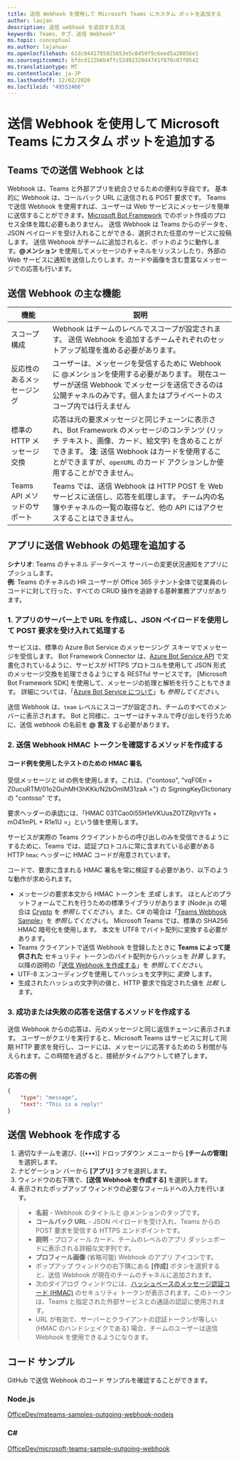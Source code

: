 ```yaml
---
title: 送信 Webhook を使用して Microsoft Teams にカスタム ボットを追加する
author: laujan
description: 送信 webhook を追加する方法
keywords: Teams、タブ、送信 Webhook*
ms.topic: conceptual
ms.author: lajanuar
ms.openlocfilehash: 61dc8441795925b53e5c8459f9c6eed5a28856e1
ms.sourcegitcommit: bfdcd122b6b4ffc52d92320d4741f870c07f0542
ms.translationtype: MT
ms.contentlocale: ja-JP
ms.lasthandoff: 12/02/2020
ms.locfileid: "49552466"
---
```

# <a name="add-custom-bots-to-microsoft-teams-with-outgoing-webhooks"></a>送信 Webhook を使用して Microsoft Teams にカスタム ボットを追加する

## <a name="what-are-outgoing-webhooks-in-teams"></a>Teams での送信 Webhook とは

Webhook は、Teams と外部アプリを統合させるための便利な手段です。 基本的に Webhook は、コールバック URL に送信される POST 要求です。 Teams で送信 Webhook を使用すれば、ユーザーは Web サービスにメッセージを簡単に送信することができます。[Microsoft Bot Framework](https://dev.botframework.com/) でのボット作成のプロセス全体を踏む必要もありません。 送信 Webhook は Teams からのデータを、JSON ペイロードを受け入れることができる、選択された任意のサービスに投稿します。 送信 Webhook がチームに追加されると、ボットのように動作します。**\@メンション** を使用してメッセージのチャネルをリッスンしたり、外部の Web サービスに通知を送信したりします。カードや画像を含む豊富なメッセージでの応答も行います。

## <a name="outgoing-webhook-key-features"></a>送信 Webhook の主な機能

| 機能 | 説明 |
| ------- | ----------- |
| スコープ構成| Webhook はチームのレベルでスコープが設定されます。 送信 Webhook を追加するチームそれぞれのセットアップ処理を進める必要があります。 |
| 反応性のあるメッセージング| ユーザーは、メッセージを受信するために Webhook に @メンションを使用する必要があります。 現在ユーザーが送信 Webhook でメッセージを送信できるのは公開チャネルのみです。個人またはプライベートのスコープ内では行えません |
|標準の HTTP メッセージ交換|応答は元の要求メッセージと同じチェーンに表示され、Bot Framework のメッセージのコンテンツ (リッチ テキスト、画像、カード、絵文字) を含めることができます。 **注**: 送信 Webhook はカードを使用することができますが、`openURL` のカード アクションしか使用することができません。|
| Teams API メソッドのサポート|Teams では、送信 Webhook は HTTP POST を Web サービスに送信し、応答を処理します。 チーム内の名簿やチャネルの一覧の取得など、他の API にはアクセスすることはできません。|

## <a name="adding-outgoing-webhook-processing-to-your-app"></a>アプリに送信 Webhook の処理を追加する

**シナリオ**: Teams のチャネル データベース サーバーの変更状況通知をアプリにプッシュします。  
**例**: Teams のチャネルの HR ユーザーが Office 365 テナント全体で従業員のレコードに対して行った、すべての CRUD 操作を追跡する基幹業務アプリがあります。

### <a name="1-create-a-url-on-your-apps-server-to-accept-and-process-a-post-request-with-a-json-payload"></a>1. アプリのサーバー上で URL を作成し、JSON ペイロードを使用して POST 要求を受け入れて処理する

サービスは、標準の Azure Bot Service のメッセージング スキーマでメッセージを受信します。 Bot Framework Connector は、[Azure Bot Service API](/bot-framework/rest-api/bot-framework-rest-connector-api-reference) で文書化されているように、サービスが HTTPS プロトコルを使用して JSON 形式のメッセージ交換を処理できるようにする RESTful サービスです。 [Microsoft Bot Framework SDK] を使用して、メッセージの処理と解析を行うこともできます。 詳細については、「[Azure Bot Service について](/azure/bot-service/bot-service-overview-introduction?view=azure-bot-service-4.0)」も *参照してください*。

送信 Webhook は、`team` レベルにスコープが設定され、チームのすべてのメンバーに表示されます。 Bot と同様に、ユーザーはチャネルで呼び出しを行うために、送信 webhook の名前を **\@ 言及** する必要があります。

### <a name="2-create-a-method-to-verify-the-outgoing-webhook-hmac-token"></a>2. 送信 Webhook HMAC トークンを確認するメソッドを作成する

#### <a name="hmac-signature-for-testing-with-code-example"></a>コード例を使用したテストのための HMAC 署名

受信メッセージと id の例を使用します。これは、{"contoso", "vqF0En + Z0ucuRTM/01o2GuhMH3hKKk/N2bOmlM31zaA ="} の SigningKeyDictionary の "contoso" です。

要求ヘッダーの承認には、「HMAC 03TCao0i55H1eVKUusZOTZRjtvYTs + mO41mPL + R1e1U =」という値を使用します。

サービスが実際の Teams クライアントからの呼び出しのみを受信できるようにするために、Teams では、認証プロトコルに常に含まれている必要がある HTTP `hmac` ヘッダーに HMAC コードが用意されています。

コードで、要求に含まれる HMAC 署名を常に検証する必要があり、以下のような動作が求められます。

* メッセージの要求本文から HMAC トークンを *生成* します。 ほとんどのプラットフォームでこれを行うための標準ライブラリがあります (Node.js の場合は [Crypto](https://nodejs.org/api/crypto.html#crypto_crypto) を *参照してください*。また、C\# の場合は「[Teams Webhook Sample](https://github.com/OfficeDev/microsoft-teams-sample-outgoing-webhook/blob/23eb61da5a18634d51c5247944843da9abed01b6/WebhookSampleBot/Models/AuthProvider.cs)」を *参照してください*)。 Microsoft Teams では、標準の SHA256 HMAC 暗号化を使用します。 本文を UTF8 でバイト配列に変換する必要があります。
* Teams クライアントで送信 Webhook を登録したときに **Teams によって提供された** セキュリティ トークンのバイト配列からハッシュを *計算* します。 以降の説明の「[送信 Webhook を作成する](#create-an-outgoing-webhook)」を *参照してください*。
* UTF-8 エンコーディングを使用してハッシュを文字列に *変換* します。
* 生成されたハッシュの文字列の値と、HTTP 要求で指定された値を *比較* します。

### <a name="3-create-a-method-to-send-a-success-or-failure-response"></a>3. 成功または失敗の応答を送信するメソッドを作成する

送信 Webhook からの応答は、元のメッセージと同じ返信チェーンに表示されます。 ユーザーがクエリを実行すると、Microsoft Teams はサービスに対して同期 HTTP 要求を発行し、コードには、メッセージに応答するための 5 秒間が与えられます。この時間を過ぎると、接続がタイムアウトして終了します。

### <a name="example-response"></a>応答の例

```json
{
    "type": "message",
    "text": "This is a reply!"
}
```

## <a name="create-an-outgoing-webhook"></a>送信 Webhook を作成する

1. 適切なチームを選び、[(&#8226;&#8226;&#8226;)] ドロップダウン メニューから **[チームの管理]** を選択します。
1. ナビゲーション バーから **[アプリ]** タブを選択します。
1. ウィンドウの右下隅で、**[送信 Webhook を作成する]** を選択します。
1. 表示されたポップアップ ウィンドウの必要なフィールドへの入力を行います。

>* **名前** - Webhook のタイトルと @メンションのタップです。
>* **コールバック URL** - JSON ペイロードを受け入れ、Teams からの POST 要求を受信する HTTPS エンドポイントです。
>* **説明** - プロフィール カード、チームのレベルのアプリ ダッシュボードに表示される詳細な文字列です。
>* **プロフィール画像** (省略可能) Webhook のアプリ アイコンです。
>* ポップアップ ウィンドウの右下隅にある **[作成]** ボタンを選択すると、送信 Webhook が現在のチームのチャネルに追加されます。
>* 次のダイアログ ウィンドウには、[ハッシュベースのメッセージ認証コード (HMAC)](https://security.stackexchange.com/questions/20129/how-and-when-do-i-use-hmac/20301) のセキュリティ トークンが表示されます。このトークンは、Teams と指定された外部サービスとの通話の認証に使用されます。
>* URL が有効で、サーバーとクライアントの認証トークンが等しい (HMAC のハンドシェイクである) 場合、チームのユーザーは送信 Webhook を使用できるようになります。

## <a name="code-samples"></a>コード サンプル

GitHub で送信 Webhook のコード サンプルを確認することができます。

### <a name="nodejs"></a>Node.js

[OfficeDev/msteams-samples-outgoing-webhook-nodejs](https://github.com/OfficeDev/msteams-samples-outgoing-webhook-nodejs)

### <a name="c"></a>C\#

[OfficeDev/microsoft-teams-sample-outgoing-webhook](https://github.com/OfficeDev/microsoft-teams-sample-outgoing-webhook)
